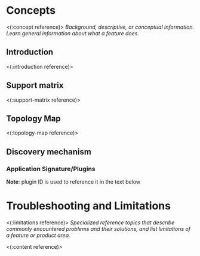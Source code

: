 # Concepts

<(:concept reference)>
_Background, descriptive, or conceptual information. Learn general information about what a feature does._

## Introduction

<(:introduction reference)>

## Support matrix

<(:support-matrix reference)>

## Topology Map

<(:topology-map reference)>

## Discovery mechanism

### Application Signature/Plugins

**Note**: plugin ID is used to reference it in the text below

# Troubleshooting and Limitations

<(:limitations reference)>
_Specialized reference topics that describe commonly encountered problems and their solutions, and list limitations of a feature or product area._

<(:content reference)>
